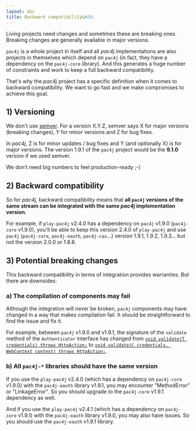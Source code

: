 ```yaml
---
layout: doc
title: Backward compatibility&#58;
---
```


Living projects need changes and sometimes these are breaking ones. Breaking changes are generally available in major versions.

`pac4j` is a whole project in itself and all *pac4j* implementations are also projects in themselves which depend on `pac4j` (in fact, they have a dependency on the `pac4j-core` library). And this generates a huge number of constraints and work to keep a full backward compatibility.

That's why the *pac4j* project has a specific definition when it comes to backward compatibility. We want to go fast and we make compromises to achieve this goal.


## 1) Versioning

We don't use [semver](http://semver.org/). For a version X.Y.Z, semver says X for major versions (breaking changes), Y for minor versions and Z for bug fixes.

In *pac4j*, Z is for minor updates / bug fixes and Y (and optionally X) is for major versions. The version 1.9.1 of the `pac4j` project would be the **9.1.0** version if we used semver.

We don't need big numbers to feel production-ready ;-)


## 2) Backward compatibility

So for *pac4j*, backward compatibility means that **all `pac4j` versions of the same stream can be integrated with the same *pac4j* implementation version**.



For example, if `play-pac4j` v2.4.0 has a dependency on `pac4j` v1.9.0 (`pac4j-core` v1.9.0), you'll be able to keep this version 2.4.0 of `play-pac4j` and use `pac4j` (`pac4j-core`, `pac4j-oauth`, `pac4j-cas`...) version 1.9.1, 1.9.2, 1.9.3... but not the version 2.0.0 or 1.8.8.


## 3) Potential breaking changes

This backward compatibility in terms of integration provides warranties. But there are downsides:

### a) The compilation of components may fail

Although the integration will never be broken, `pac4j` components may have changed in a way that makes compilation fail. It should be straightforward to find the issue and fix it.

For example, between `pac4j` v1.9.0 and v1.9.1, the signature of the `validate` method of the `Authenticator` interface has changed from [`void validate(T credentials) throws HttpAction;`](https://github.com/pac4j/pac4j/blob/pac4j-1.9.0/pac4j-core/src/main/java/org/pac4j/core/credentials/authenticator/Authenticator.java#L22) to [`void validate(C credentials, WebContext context) throws HttpAction;`](https://github.com/pac4j/pac4j/blob/pac4j-1.9.1/pac4j-core/src/main/java/org/pac4j/core/credentials/authenticator/Authenticator.java#L24).

### b) All `pac4j-*` libraries should have the same version

If you use the `play-pac4j` v2.4.0 (which has a dependency on `pac4j-core` v1.9.0) with the `pac4j-oauth` library v1.9.1, you may encounter "MethodError" or "LinkageError". So you should upgrade to the `pac4j-core` v1.9.1 dependency as well.

And if you use the `play-pac4j` v2.4.1 (which has a dependency on `pac4j-core` v1.9.1) with the `pac4j-oauth` library v1.9.0, you may also have issues. So you should use the `pac4j-oauth` v1.9.1 library.
